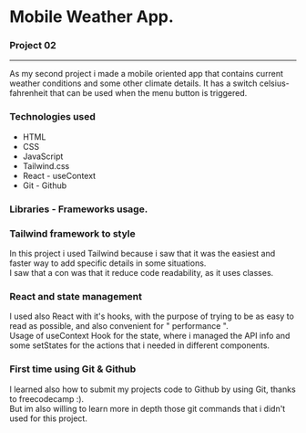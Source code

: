 # Mobile Weather App.

### Project 02

---

As my second project i made a mobile oriented app that contains current weather conditions and some other climate details.
It has a switch celsius-fahrenheit that can be used when the menu button is triggered.

### **Technologies used**

- HTML
- CSS
- JavaScript
- Tailwind.css
- React - useContext
- Git - Github

### **Libraries - Frameworks usage**.

### Tailwind framework to style

In this project i used Tailwind because i saw that it was the easiest and faster way to add specific details in some situations.<br/>
I saw that a con was that it reduce code readability, as it uses classes.

### React and state management

I used also React with it's hooks, with the purpose of trying to be as easy to read as possible, and also convenient for " performance ". <br/>
Usage of useContext Hook for the state, where i managed the API info and some setStates for the actions that i needed in different components.

### **First time using Git & Github**

I learned also how to submit my projects code to Github by using Git, thanks to freecodecamp :). <br>
But im also willing to learn more in depth those git commands that i didn't used for this project.
